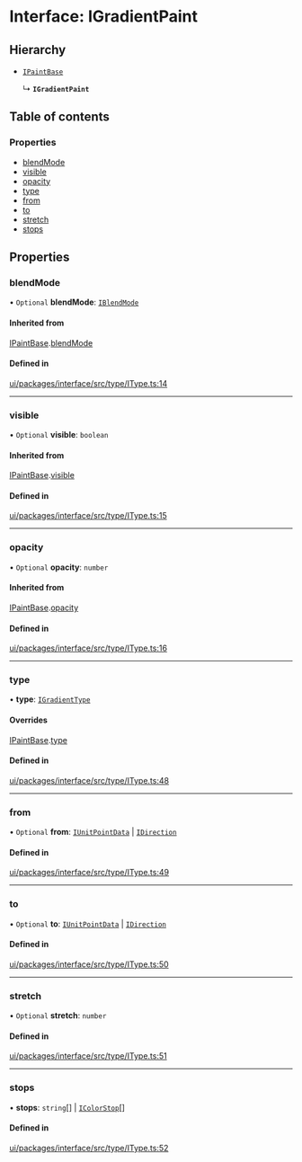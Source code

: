# Interface: IGradientPaint

## Hierarchy

- [`IPaintBase`](IPaintBase.md)

  ↳ **`IGradientPaint`**

## Table of contents

### Properties

- [blendMode](IGradientPaint.md#blendmode)
- [visible](IGradientPaint.md#visible)
- [opacity](IGradientPaint.md#opacity)
- [type](IGradientPaint.md#type)
- [from](IGradientPaint.md#from)
- [to](IGradientPaint.md#to)
- [stretch](IGradientPaint.md#stretch)
- [stops](IGradientPaint.md#stops)

## Properties

### blendMode

• `Optional` **blendMode**: [`IBlendMode`](../modules.md#iblendmode)

#### Inherited from

[IPaintBase](IPaintBase.md).[blendMode](IPaintBase.md#blendmode)

#### Defined in

[ui/packages/interface/src/type/IType.ts:14](https://github.com/leaferjs/leafer-ui/blob/5313537/packages/interface/src/type/IType.ts#L14)

___

### visible

• `Optional` **visible**: `boolean`

#### Inherited from

[IPaintBase](IPaintBase.md).[visible](IPaintBase.md#visible)

#### Defined in

[ui/packages/interface/src/type/IType.ts:15](https://github.com/leaferjs/leafer-ui/blob/5313537/packages/interface/src/type/IType.ts#L15)

___

### opacity

• `Optional` **opacity**: `number`

#### Inherited from

[IPaintBase](IPaintBase.md).[opacity](IPaintBase.md#opacity)

#### Defined in

[ui/packages/interface/src/type/IType.ts:16](https://github.com/leaferjs/leafer-ui/blob/5313537/packages/interface/src/type/IType.ts#L16)

___

### type

• **type**: [`IGradientType`](../modules.md#igradienttype)

#### Overrides

[IPaintBase](IPaintBase.md).[type](IPaintBase.md#type)

#### Defined in

[ui/packages/interface/src/type/IType.ts:48](https://github.com/leaferjs/leafer-ui/blob/5313537/packages/interface/src/type/IType.ts#L48)

___

### from

• `Optional` **from**: [`IUnitPointData`](IUnitPointData.md) \| [`IDirection`](../modules.md#idirection)

#### Defined in

[ui/packages/interface/src/type/IType.ts:49](https://github.com/leaferjs/leafer-ui/blob/5313537/packages/interface/src/type/IType.ts#L49)

___

### to

• `Optional` **to**: [`IUnitPointData`](IUnitPointData.md) \| [`IDirection`](../modules.md#idirection)

#### Defined in

[ui/packages/interface/src/type/IType.ts:50](https://github.com/leaferjs/leafer-ui/blob/5313537/packages/interface/src/type/IType.ts#L50)

___

### stretch

• `Optional` **stretch**: `number`

#### Defined in

[ui/packages/interface/src/type/IType.ts:51](https://github.com/leaferjs/leafer-ui/blob/5313537/packages/interface/src/type/IType.ts#L51)

___

### stops

• **stops**: `string`[] \| [`IColorStop`](IColorStop.md)[]

#### Defined in

[ui/packages/interface/src/type/IType.ts:52](https://github.com/leaferjs/leafer-ui/blob/5313537/packages/interface/src/type/IType.ts#L52)
